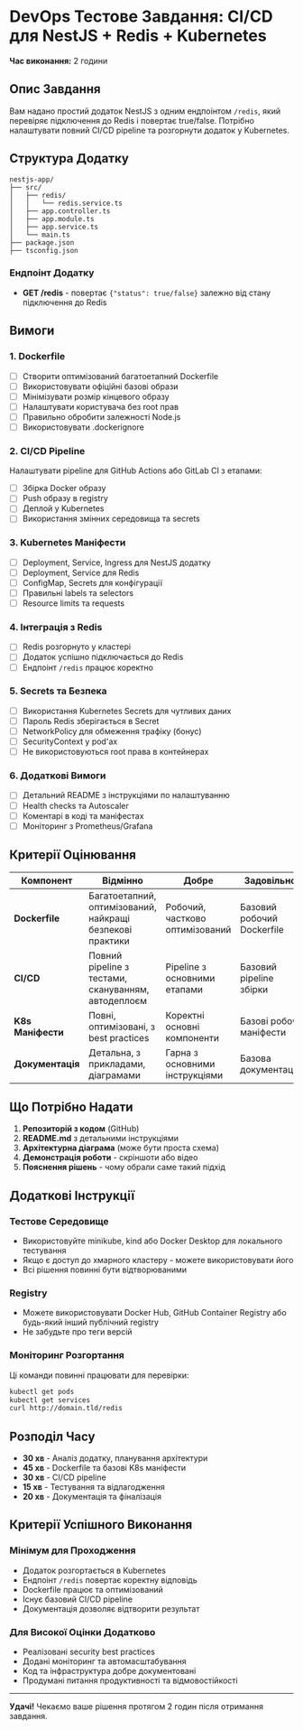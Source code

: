 # DevOps Тестове Завдання: CI/CD для NestJS + Redis + Kubernetes

**Час виконання:** 2 години

## Опис Завдання

Вам надано простий додаток NestJS з одним ендпоінтом `/redis`, який перевіряє підключення до Redis і повертає true/false. Потрібно налаштувати повний CI/CD pipeline та розгорнути додаток у Kubernetes.

## Структура Додатку

```
nestjs-app/
├── src/
│   ├── redis/
│   │   └── redis.service.ts
│   ├── app.controller.ts
│   ├── app.module.ts
│   ├── app.service.ts
│   └── main.ts
├── package.json
├── tsconfig.json
```

### Ендпоінт Додатку

- **GET /redis** - повертає `{"status": true/false}` залежно від стану підключення до Redis

## Вимоги

### 1. Dockerfile

- [ ] Створити оптимізований багатоетапний Dockerfile
- [ ] Використовувати офіційні базові образи
- [ ] Мінімізувати розмір кінцевого образу
- [ ] Налаштувати користувача без root прав
- [ ] Правильно обробити залежності Node.js
- [ ] Використовувати .dockerignore

### 2. CI/CD Pipeline

Налаштувати pipeline для GitHub Actions або GitLab CI з етапами:

- [ ] Збірка Docker образу
- [ ] Push образу в registry
- [ ] Деплой у Kubernetes
- [ ] Використання змінних середовища та secrets

### 3. Kubernetes Маніфести

- [ ] Deployment, Service, Ingress для NestJS додатку
- [ ] Deployment, Service для Redis
- [ ] ConfigMap, Secrets для конфігурації
- [ ] Правильні labels та selectors
- [ ] Resource limits та requests

### 4. Інтеграція з Redis

- [ ] Redis розгорнуто у кластері
- [ ] Додаток успішно підключається до Redis
- [ ] Ендпоінт `/redis` працює коректно

### 5. Secrets та Безпека

- [ ] Використання Kubernetes Secrets для чутливих даних
- [ ] Пароль Redis зберігається в Secret
- [ ] NetworkPolicy для обмеження трафіку (бонус)
- [ ] SecurityContext у pod'ах
- [ ] Не використовуються root права в контейнерах

### 6. Додаткові Вимоги

- [ ] Детальний README з інструкціями по налаштуванню
- [ ] Health checks та Autoscaler
- [ ] Коментарі в коді та маніфестах
- [ ] Моніторинг з Prometheus/Grafana

## Критерії Оцінювання

| Компонент         | Відмінно                                                  | Добре                           | Задовільно                 | Незадовільно            |
| ----------------- | --------------------------------------------------------- | ------------------------------- | -------------------------- | ----------------------- |
| **Dockerfile**    | Багатоетапний, оптимізований, найкращі безпекові практики | Робочий, частково оптимізований | Базовий робочий Dockerfile | Не працює або відсутній |
| **CI/CD**         | Повний pipeline з тестами, скануванням, автодеплоєм       | Pipeline з основними етапами    | Базовий pipeline збірки    | Не працює               |
| **K8s Маніфести** | Повні, оптимізовані, з best practices                     | Коректні основні компоненти     | Базові робочі маніфести    | Не працює               |
| **Документація**  | Детальна, з прикладами, діаграмами                        | Гарна з основними інструкціями  | Базова документація        | Відсутня або неповна    |

## Що Потрібно Надати

1. **Репозиторій з кодом** (GitHub)
2. **README.md** з детальними інструкціями
3. **Архітектурна діаграма** (може бути проста схема)
4. **Демонстрація роботи** - скріншоти або відео
5. **Пояснення рішень** - чому обрали саме такий підхід

## Додаткові Інструкції

### Тестове Середовище

- Використовуйте minikube, kind або Docker Desktop для локального тестування
- Якщо є доступ до хмарного кластеру - можете використовувати його
- Всі рішення повинні бути відтворюваними

### Registry

- Можете використовувати Docker Hub, GitHub Container Registry або будь-який інший публічний registry
- Не забудьте про теги версій

### Моніторинг Розгортання

Ці команди повинні працювати для перевірки:

```bash
kubectl get pods
kubectl get services
curl http://domain.tld/redis
```

## Розподіл Часу

- **30 хв** - Аналіз додатку, планування архітектури
- **45 хв** - Dockerfile та базові K8s маніфести
- **30 хв** - CI/CD pipeline
- **15 хв** - Тестування та відлагодження
- **20 хв** - Документація та фіналізація

## Критерії Успішного Виконання

### Мінімум для Проходження

- Додаток розгортається в Kubernetes
- Ендпоінт `/redis` повертає коректну відповідь
- Dockerfile працює та оптимізований
- Існує базовий CI/CD pipeline
- Документація дозволяє відтворити результат

### Для Високої Оцінки Додатково

- Реалізовані security best practices
- Додані моніторинг та автомасштабування
- Код та інфраструктура добре документовані
- Продумані питання продуктивності та відмовостійкості

---

**Удачі!** Чекаємо ваше рішення протягом 2 годин після отримання завдання.
